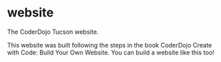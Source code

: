 # website
The CoderDojo Tucson website. 

This website was built following the steps in the book CoderDojo <NANO> Create with Code: Build Your Own Website. You can build a website like this too! 
